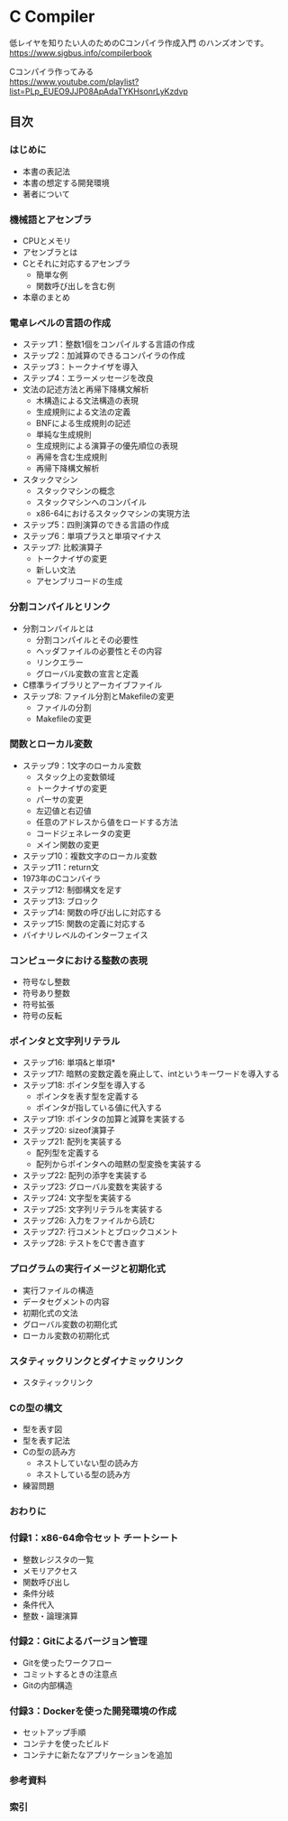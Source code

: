 # C Compiler

低レイヤを知りたい人のためのCコンパイラ作成入門 のハンズオンです。  
https://www.sigbus.info/compilerbook  

Cコンパイラ作ってみる  
https://www.youtube.com/playlist?list=PLp_EUEO9JJP08ApAdaTYKHsonrLyKzdvp  


## 目次

### はじめに

- 本書の表記法  
- 本書の想定する開発環境  
- 著者について  

### 機械語とアセンブラ

- CPUとメモリ  
- アセンブラとは  
- Cとそれに対応するアセンブラ  
	- 簡単な例  	
	- 関数呼び出しを含む例  	
- 本章のまとめ  

### 電卓レベルの言語の作成

- ステップ1：整数1個をコンパイルする言語の作成  
- ステップ2：加減算のできるコンパイラの作成  
- ステップ3：トークナイザを導入  
- ステップ4：エラーメッセージを改良  
- 文法の記述方法と再帰下降構文解析  
	- 木構造による文法構造の表現  
	- 生成規則による文法の定義  
	- BNFによる生成規則の記述  
	- 単純な生成規則  
	- 生成規則による演算子の優先順位の表現  
	- 再帰を含む生成規則  
	- 再帰下降構文解析  
- スタックマシン  
	- スタックマシンの概念  
	- スタックマシンへのコンパイル  
	- x86-64におけるスタックマシンの実現方法  
- ステップ5：四則演算のできる言語の作成  
- ステップ6：単項プラスと単項マイナス  
- ステップ7: 比較演算子  
	- トークナイザの変更  
	- 新しい文法  
	- アセンブリコードの生成  

### 分割コンパイルとリンク

- 分割コンパイルとは  
	- 分割コンパイルとその必要性  
	- ヘッダファイルの必要性とその内容  
	- リンクエラー  
	- グローバル変数の宣言と定義  
- C標準ライブラリとアーカイブファイル  
- ステップ8: ファイル分割とMakefileの変更  
	- ファイルの分割  
	- Makefileの変更  

### 関数とローカル変数

- ステップ9：1文字のローカル変数  
	- スタック上の変数領域  
	- トークナイザの変更  
	- パーサの変更  
	- 左辺値と右辺値  
	- 任意のアドレスから値をロードする方法  
	- コードジェネレータの変更  
	- メイン関数の変更  
- ステップ10：複数文字のローカル変数  
- ステップ11：return文  
- 1973年のCコンパイラ  
- ステップ12: 制御構文を足す  
- ステップ13: ブロック  
- ステップ14: 関数の呼び出しに対応する  
- ステップ15: 関数の定義に対応する  
- バイナリレベルのインターフェイス  

### コンピュータにおける整数の表現

- 符号なし整数  
- 符号あり整数  
- 符号拡張  
- 符号の反転  

### ポインタと文字列リテラル

- ステップ16: 単項&と単項*  
- ステップ17: 暗黙の変数定義を廃止して、intというキーワードを導入する  
- ステップ18: ポインタ型を導入する  
    - ポインタを表す型を定義する  
    - ポインタが指している値に代入する  
- ステップ19: ポインタの加算と減算を実装する  
- ステップ20: sizeof演算子  
- ステップ21: 配列を実装する  
    - 配列型を定義する  
    - 配列からポインタへの暗黙の型変換を実装する  
- ステップ22: 配列の添字を実装する  
- ステップ23: グローバル変数を実装する  
- ステップ24: 文字型を実装する  
- ステップ25: 文字列リテラルを実装する  
- ステップ26: 入力をファイルから読む  
- ステップ27: 行コメントとブロックコメント  
- ステップ28: テストをCで書き直す  

### プログラムの実行イメージと初期化式

- 実行ファイルの構造  
- データセグメントの内容  
- 初期化式の文法  
- グローバル変数の初期化式  
- ローカル変数の初期化式  

### スタティックリンクとダイナミックリンク

- スタティックリンク  

### Cの型の構文

- 型を表す図  
- 型を表す記法  
- Cの型の読み方  
	- ネストしていない型の読み方  
	- ネストしている型の読み方  
- 練習問題  

### おわりに

### 付録1：x86-64命令セット チートシート

- 整数レジスタの一覧  
- メモリアクセス  
- 関数呼び出し  
- 条件分岐  
- 条件代入  
- 整数・論理演算  

### 付録2：Gitによるバージョン管理

- Gitを使ったワークフロー  
- コミットするときの注意点  
- Gitの内部構造  

### 付録3：Dockerを使った開発環境の作成

- セットアップ手順  
- コンテナを使ったビルド  
- コンテナに新たなアプリケーションを追加  

### 参考資料

### 索引

